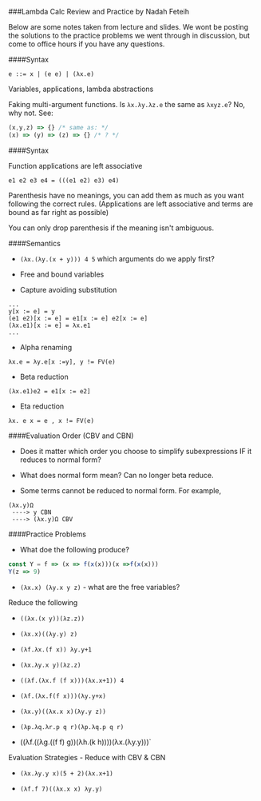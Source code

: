 ###Lambda Calc Review and Practice by Nadah Feteih

Below are some notes taken from lecture and slides. We wont be posting
the solutions to the practice problems we went through in discussion, 
but come to office hours if you have any questions. 

####Syntax

```
e ::= x | (e e) | (λx.e)
```

Variables, applications, lambda abstractions 

Faking multi-argument functions.  Is `λx.λy.λz.e` the same as `λxyz.e`? No, why not. See:

```javascript
(x,y,z) => {} /* same as: */
(x) => (y) => (z) => {} /* ? */
```

####Syntax
 
Function applications are left associative

```
e1 e2 e3 e4 = (((e1 e2) e3) e4)
```

Parenthesis have no meanings, you can add them as much as you want following the correct rules.
(Applications are left associative and terms are bound as far right as possible)

You can only drop parenthesis if the meaning isn't ambiguous.

####Semantics

- `(λx.(λy.(x + y))) 4 5` which arguments do we apply first? 

- Free and bound variables 

- Capture avoiding substitution 

```
...
y[x := e] = y
(e1 e2)[x := e] = e1[x := e] e2[x := e]
(λx.e1)[x := e] = λx.e1
...
```

- Alpha renaming

```
λx.e = λy.e[x :=y], y != FV(e)
```

- Beta reduction 

```
(λx.e1)e2 = e1[x := e2]
```

- Eta reduction

```
λx. e x = e , x != FV(e)
```


####Evaluation Order (CBV and CBN) 

- Does it matter which order you choose to simplify subexpressions IF it reduces to normal form?

- What does normal form mean? Can no longer beta reduce.

- Some terms cannot be reduced to normal form. For example,

```
(λx.y)Ω
 ----> y CBN 
 ----> (λx.y)Ω CBV
```

####Practice Problems 

-  What doe the following produce?

```javascript
const Y = f => (x => f(x(x)))(x =>f(x(x)))
Y(z => 9)
```

-  `(λx.x) (λy.x y z)` - what are the free variables? 

Reduce the following
 
-  `((λx.(x y))(λz.z))`

-  `(λx.x)((λy.y) z)`

-  `(λf.λx.(f x)) λy.y+1`

-  `(λx.λy.x y)(λz.z)`

-  `((λf.(λx.f (f x)))(λx.x+1)) 4`

-  `(λf.(λx.f(f x)))(λy.y+x)`

-  `(λx.y)((λx.x x)(λy.y z))`

-  `(λp.λq.λr.p q r)(λp.λq.p q r)`

-  ((λf.((λg.((f f) g))(λh.(k h))))(λx.(λy.y)))`

Evaluation Strategies - Reduce with CBV & CBN

-  `(λx.λy.y x)(5 + 2)(λx.x+1)`

-  `(λf.f 7)((λx.x x) λy.y) `
